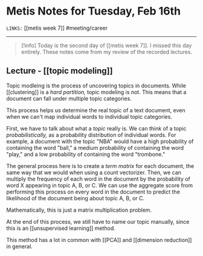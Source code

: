 # Metis Notes for Tuesday, Feb 16th
`LINKS:` [[metis week 7]]
#meeting/career

---
> [!info]
> Today is the second day of [[metis week 7]]. I missed this day entirely. These notes come from my review of the recorded lectures.

## Lecture - [[topic modeling]]
Topic modleing is the process of uncovering topics in documents. While [[clustering]] is a *hard partition,* topic modeling is not. This means that a document can fall under multiple topic categories. 

This process helps us determine the real topic of a text document, even when we can't map individual words to individual topic categories. 

First, we have to talk about what a *topic* really is. We can think of a topic *probabilistically,* as a probability distribution of individual words. For example, a document with the topic "NBA" would have a high probability of containing the word "ball," a medium probability of containing the word "play," and a low probability of containing the word "trombone." 

The general process here is to create a *term matrix* for each document, the same way that we would when using a count vectorizer. Then, we can multiply the frequency of each word in the document by the probability of word X appearing in topic A, B, or C. We can use the aggregate score from performing this process on every word in the document to predict the likelihood of the document being about topic A, B, or C. 

Mathematically, this is just a matrix multiplication problem. 

At the end of this process, we still have to name our topic manually, since this is an [[unsupervised learning]] method. 

This method has a lot in common with [[PCA]] and [[dimension reduction]] in general.